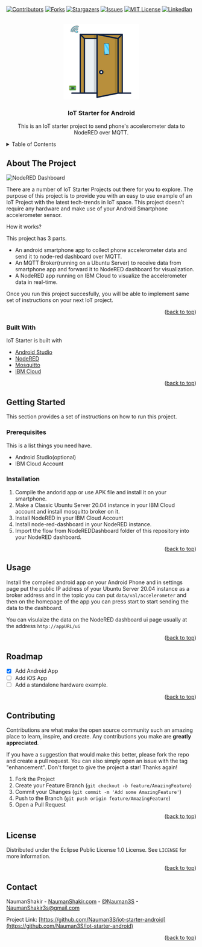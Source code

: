 <div id="top"></div>

<!-- PROJECT SHIELDS -->
<!--
*** I'm using markdown "reference style" links for readability.
*** Reference links are enclosed in brackets [ ] instead of parentheses ( ).
*** See the bottom of this document for the declaration of the reference variables
*** for contributors-url, forks-url, etc. This is an optional, concise syntax you may use.
*** https://www.markdownguide.org/basic-syntax/#reference-style-links
-->
[![Contributors][contributors-shield]][contributors-url]
[![Forks][forks-shield]][forks-url]
[![Stargazers][stars-shield]][stars-url]
[![Issues][issues-shield]][issues-url]
[![MIT License][license-shield]][license-url]
[![LinkedIan][linkedin-shield]][linkedin-url]



<!-- PROJECT LOGO -->
<br />
<div align="center">
  <a href="https://github.com/Nauman3S/iot-starter-android">
    <img src="images/door-m-logo.png" alt="Logo" width="200" height="200">
  </a>

  <h3 align="center">IoT Starter for Android</h3>

  <p align="center">
    This is an IoT starter project to send phone's accelerometer data to NodeRED over MQTT.
    <br />
   
  </p>
</div>



<!-- TABLE OF CONTENTS -->
<details>
  <summary>Table of Contents</summary>
  <ol>
    <li>
      <a href="#about-the-project">About The Project</a>
      <ul>
        <li><a href="#built-with">Built With</a></li>
      </ul>
    </li>
    <li>
      <a href="#getting-started">Getting Started</a>
      <ul>
        <li><a href="#prerequisites">Prerequisites</a></li>
        <li><a href="#installation">Installation</a></li>
      </ul>
    </li>
    <li><a href="#usage">Usage</a></li>
    <li><a href="#roadmap">Roadmap</a></li>
    <li><a href="#contributing">Contributing</a></li>
    <li><a href="#license">License</a></li>
    <li><a href="#contact">Contact</a></li>
    <li><a href="#acknowledgments">Acknowledgments</a></li>
  </ol>
</details>



<!-- ABOUT THE PROJECT -->
## About The Project

![NodeRED Dashboard](images/scr17.png)

There are a number of IoT Starter Projects out there for you to explore. The purpose of this project is to provide you with an easy to use example of an IoT Project with the latest tech-trends in IoT space. This project doesn't require any hardware and make use of your Android Smartphone accelerometer sensor.

How it works?

This project has 3 parts.
* An android smartphone app to collect phone accelerometer data and send it to node-red dashboard over MQTT.
* An MQTT Broker(running on a Ubuntu Server) to receive data from smartphone app and forward it to NodeRED dashboard for visualization.
* A NodeRED app running on IBM Cloud to visualize the accelerometer data in real-time.

Once you run this project succesfully, you will be able to implement same set of instructions on your next IoT project.

<p align="right">(<a href="#top">back to top</a>)</p>



### Built With

IoT Starter is built with

* [Android Studio](https://developer.android.com/studio)
* [NodeRED](https://nodered.org/)
* [Mosquitto](https://mosquitto.org/)
* [IBM Cloud](https://www.ibm.com/cloud)


<p align="right">(<a href="#top">back to top</a>)</p>



<!-- GETTING STARTED -->
## Getting Started

This section provides a set of instructions on how to run this project.

### Prerequisites

This is a list things you need have.

* Android Studio(optional)
* IBM Cloud Account

### Installation

1. Compile the andorid app or use APK file and install it on your smartphone.
2. Make a Classic Ubuntu Server 20.04 instance in your IBM Cloud account and install mosquitto broker on it.
3. Install NodeRED in your IBM Cloud Account
4. Install node-red-dashboard in your NodeRED instance.
5. Import the flow from NodeREDDashboard folder of this repository into your NodeRED dashboard.

<p align="right">(<a href="#top">back to top</a>)</p>



<!-- USAGE EXAMPLES -->
## Usage

Install the compiled android app on your Android Phone and in settings page put the public IP address of your Ubuntu Server 20.04 instance as a broker address and in the topic you can put ``data/val/accelerometer`` and then on the homepage of the app you can press start to start sending the data to the dashboard.

You can visulaize the data on the NodeRED dashboard ui page usually at the address ``http://appURL/ui``

<p align="right">(<a href="#top">back to top</a>)</p>



<!-- ROADMAP -->
## Roadmap

- [x] Add Android App
- [ ] Add iOS App
- [ ] Add a standalone hardware example.

<p align="right">(<a href="#top">back to top</a>)</p>

<!-- CONTRIBUTING -->
## Contributing

Contributions are what make the open source community such an amazing place to learn, inspire, and create. Any contributions you make are **greatly appreciated**.

If you have a suggestion that would make this better, please fork the repo and create a pull request. You can also simply open an issue with the tag "enhancement".
Don't forget to give the project a star! Thanks again!

1. Fork the Project
2. Create your Feature Branch (`git checkout -b feature/AmazingFeature`)
3. Commit your Changes (`git commit -m 'Add some AmazingFeature'`)
4. Push to the Branch (`git push origin feature/AmazingFeature`)
5. Open a Pull Request

<p align="right">(<a href="#top">back to top</a>)</p>



<!-- LICENSE -->
## License

Distributed under the Eclipse Public License 1.0 License. See `LICENSE` for more information.

<p align="right">(<a href="#top">back to top</a>)</p>



<!-- CONTACT -->
## Contact

NaumanShakir - [NaumanShakir.com](https://NaumanShakir) - [@Nauman3S](https://twitter.com/Nauman3S) - NaumanShakir3s@gmail.com

Project Link: [https://github.com/Nauman3S/iot-starter-android](https://github.com/Nauman3S/iot-starter-android)

<p align="right">(<a href="#top">back to top</a>)</p>


<!-- MARKDOWN LINKS & IMAGES -->
<!-- https://www.markdownguide.org/basic-syntax/#reference-style-links -->
[contributors-shield]: https://img.shields.io/github/contributors/Nauman3S/iot-starter-android
[contributors-url]: https://github.com/Nauman3S/iot-starter-android/graphs/contributors
[forks-shield]: https://img.shields.io/github/forks/Nauman3S/iot-starter-android
[forks-url]: https://github.com/Nauman3S/iot-starter-android/network/members
[stars-shield]: https://img.shields.io/github/stars/Nauman3S/iot-starter-android
[stars-url]: https://github.com/Nauman3S/iot-starter-android/stargazers
[issues-shield]: https://img.shields.io/github/issues/Nauman3S/iot-starter-android
[issues-url]: https://github.com/Nauman3S/iot-starter-android/issues
[license-shield]: https://img.shields.io/github/license/Nauman3S/iot-starter-android
[license-url]: https://github.com/Nauman3S/iot-starter-android/blob/main/LICENSE
[linkedin-shield]: https://img.shields.io/badge/-LinkedIn-black.svg?style=for-the-badge&logo=linkedin&colorB=555
[linkedin-url]: https://linkedin.com/in/naumanshakir3s
[product-screenshot]: images/scr17.png